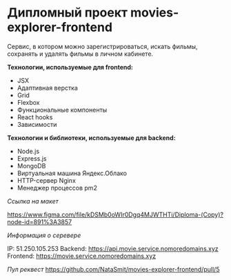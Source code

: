 # Дипломный проект movies-explorer-frontend

Сервис, в котором можно зарегистрироваться, искать фильмы, сохранять и удалять фильмы в личном кабинете.  

**Технологии, используемые для frontend:**

- JSX
- Адаптивная верстка
- Grid
- Flexbox
- Функциональные компоненты
- React hooks
- Зависимости

**Технологии и библиотеки, используемые для backend:**
- Node.js
- Express.js
- MongoDB
- Виртуальная машина Яндекс.Облако
- HTTP-сервер Nginx
- Менеджер процессов pm2

*Ссылка на макет*  

https://www.figma.com/file/kDSMb0oWIr0Dgq4MJWTHTi/Diploma-(Copy)?node-id=891%3A3857

*Информация о серевере*

IP: 51.250.105.253
Backend: https://api.movie.service.nomoredomains.xyz  
Frontend: https://movie.service.nomoredomains.xyz  

*Пул реквест* https://github.com/NataSmit/movies-explorer-frontend/pull/5
